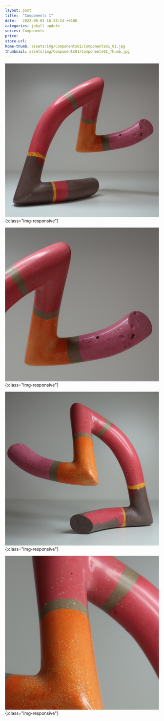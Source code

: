 ```yaml
---
layout: post
title:  "Components 1"
date:   2022-06-01 16:28:24 +0100
categories: jekyll update
series: Components
price:
store-url:
home-thumb: assets/img/Components01/Components01_01.jpg
thumbnail: assets/img/Components01/Components01_Thumb.jpg
---
```


![Components 1 Sculpture](/assets/img/Components01/Components01_01.jpg){:class="img-responsive"}

![Components 1 Sculpture](/assets/img/Components01/Components01_02.jpg){:class="img-responsive"}

![Components 1 Sculpture](/assets/img/Components01/Components01_03.jpg){:class="img-responsive"}

![Components 1 Sculpture](/assets/img/Components01/Components01_04.jpg){:class="img-responsive"}

